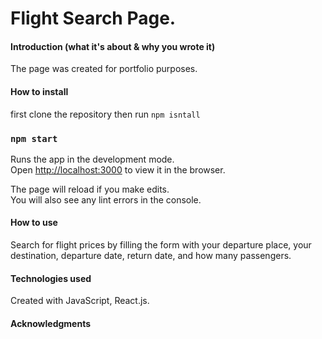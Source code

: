 # Flight Search Page.




#### Introduction (what it's about & why you wrote it)
 The page was created for portfolio purposes.

#### How to install

first clone the repository then run `npm isntall`

### `npm start`

Runs the app in the development mode.<br />
Open [http://localhost:3000](http://localhost:3000) to view it in the browser.

The page will reload if you make edits.<br />
You will also see any lint errors in the console.

#### How to use
Search for flight prices by filling the form with your departure place, your destination, departure date, return date, and how many passengers.

#### Technologies used
Created with JavaScript, React.js.

#### Acknowledgments



